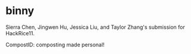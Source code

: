 # binny

Sierra Chen, Jingwen Hu, Jessica Liu, and Taylor Zhang's submission for HackRice11.

CompostID: composting made personal!
